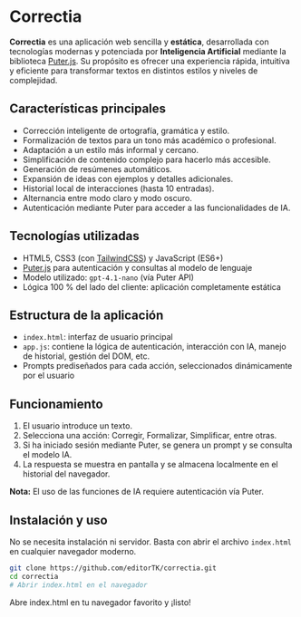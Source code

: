 # Correctia

**Correctia** es una aplicación web sencilla y **estática**, desarrollada con tecnologías modernas y potenciada por **Inteligencia Artificial** mediante la biblioteca [Puter.js](https://puter.com/). Su propósito es ofrecer una experiencia rápida, intuitiva y eficiente para transformar textos en distintos estilos y niveles de complejidad.

## Características principales

- Corrección inteligente de ortografía, gramática y estilo.
- Formalización de textos para un tono más académico o profesional.
- Adaptación a un estilo más informal y cercano.
- Simplificación de contenido complejo para hacerlo más accesible.
- Generación de resúmenes automáticos.
- Expansión de ideas con ejemplos y detalles adicionales.
- Historial local de interacciones (hasta 10 entradas).
- Alternancia entre modo claro y modo oscuro.
- Autenticación mediante Puter para acceder a las funcionalidades de IA.

## Tecnologías utilizadas

- HTML5, CSS3 (con [TailwindCSS](https://tailwindcss.com/)) y JavaScript (ES6+)
- [Puter.js](https://puter.com/) para autenticación y consultas al modelo de lenguaje
- Modelo utilizado: `gpt-4.1-nano` (vía Puter API)
- Lógica 100 % del lado del cliente: aplicación completamente estática

## Estructura de la aplicación

- `index.html`: interfaz de usuario principal
- `app.js`: contiene la lógica de autenticación, interacción con IA, manejo de historial, gestión del DOM, etc.
- Prompts prediseñados para cada acción, seleccionados dinámicamente por el usuario

## Funcionamiento

1. El usuario introduce un texto.
2. Selecciona una acción: Corregir, Formalizar, Simplificar, entre otras.
3. Si ha iniciado sesión mediante Puter, se genera un prompt y se consulta el modelo IA.
4. La respuesta se muestra en pantalla y se almacena localmente en el historial del navegador.

**Nota:** El uso de las funciones de IA requiere autenticación vía Puter.

## Instalación y uso

No se necesita instalación ni servidor. Basta con abrir el archivo `index.html` en cualquier navegador moderno.

```bash
git clone https://github.com/editorTK/correctia.git
cd correctia
# Abrir index.html en el navegador
```

Abre index.html en tu navegador favorito y ¡listo!



